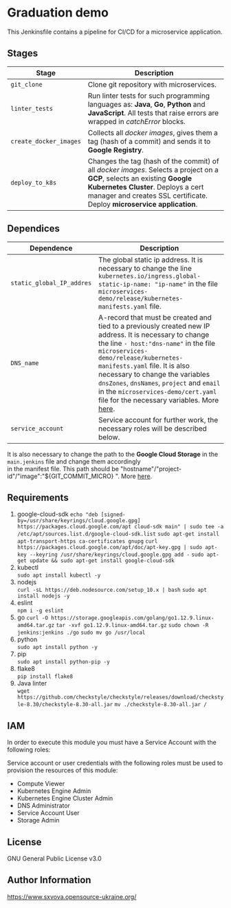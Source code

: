 # Graduation demo

This Jenkinsfile contains a pipeline for CI/CD for a microservice application.

## Stages
| Stage                   | Description                                        |
|-------------------------|----------------------------------------------------|
| `git_clone`             | Clone git repository with microservices.           |
| `linter_tests `         | Run linter tests for such programming languages as: **Java**, **Go**, **Python** and **JavaScript**.  All tests that raise errors are wrapped in *catchError* blocks.|
| `create_docker_images`  | Collects all *docker images*, gives them a tag (hash of a commit) and sends it to **Google Registry**. |
| `deploy_to_k8s`         | Changes the tag (hash of the commit) of all *docker images*. Selects a project on a **GCP**, selects an existing **Google Kubernetes Cluster**. Deploys a cert manager and creates SSL certificate. Deploy **microservice application**.


## Dependices
| Dependence               | Description                                        |
|--------------------------|----------------------------------------------------|
|`static_global_IP_addres` | The global static ip address. It is necessary to change the line `kubernetes.io/ingress.global-static-ip-name: "ip-name"` in the file `microservices-demo/release/kubernetes-manifests.yaml` file.
|`DNS_name`                | A-record that must be created and tied to a previously created new IP address. It is necessary to change  the line `- host:"dns-name"` in the file `microservices-demo/release/kubernetes-manifests.yaml` file. It is also necessary to change the variables `dnsZones`, `dnsNames`, `project` and `email` in the `microservices-demo/cert.yaml` file for the necessary variables. More [here](https://cert-manager.io/docs/configuration/acme/dns01/google/). |
|`service_account`         | Service account for further work, the necessary roles will be described below.|

It is also necessary to change the path to the **Google Cloud Storage** in the `main.jenkins` file and change them accordingly  
in the manifest file. This path should be "hostname"/"project-id"/"image":"${GIT_COMMIT_MICRO} ". More [here](https://cloud.google.com/container-registry/docs/pushing-and-pulling).

## Requirements
1. google-cloud-sdk
`echo "deb [signed-by=/usr/share/keyrings/cloud.google.gpg] https://packages.cloud.google.com/apt cloud-sdk main" | sudo tee -a /etc/apt/sources.list.d/google-cloud-sdk.list`
`sudo apt-get install apt-transport-https ca-certificates gnupg`
`curl https://packages.cloud.google.com/apt/doc/apt-key.gpg | sudo apt-key --keyring /usr/share/keyrings/cloud.google.gpg add -`
`sudo apt-get update && sudo apt-get install google-cloud-sdk`
1. kubectl  
`sudo apt install kubectl -y`
1. nodejs   
`curl -sL https://deb.nodesource.com/setup_10.x | bash`
`sudo apt install nodejs -y`
1. eslint   
`npm i -g eslint`
1. go
`curl -O https://storage.googleapis.com/golang/go1.12.9.linux-amd64.tar.gz`
`tar -xvf go1.12.9.linux-amd64.tar.gz`
`sudo chown -R jenkins:jenkins ./go`
`sudo mv go /usr/local`
1. python   
`sudo apt install python -y`
1. pip      
`sudo apt install python-pip -y`
1. flake8   
`pip install flake8`
1. Java linter  
`wget https://github.com/checkstyle/checkstyle/releases/download/checkstyle-8.30/checkstyle-8.30-all.jar` 
`mv ./checkstyle-8.30-all.jar /`
## IAM
In order to execute this module you must have a Service Account with the following roles:

Service account or user credentials with the following roles must be used to provision the resources of this module:

* Compute Viewer
* Kubernetes Engine Admin
* Kubernetes Engine Cluster Admin
* DNS Administrator
* Service Account User
* Storage Admin

## License
GNU General Public License v3.0

## Author Information
https://www.sxvova.opensource-ukraine.org/
